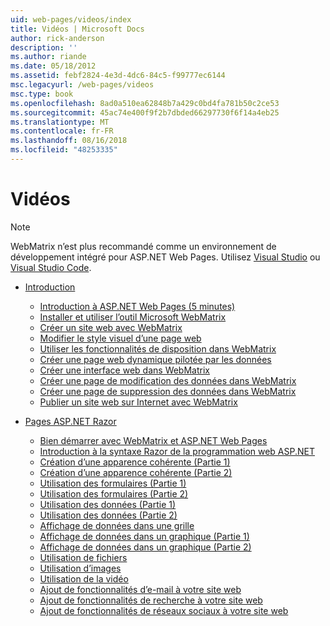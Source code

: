 ```yaml
---
uid: web-pages/videos/index
title: Vidéos | Microsoft Docs
author: rick-anderson
description: ''
ms.author: riande
ms.date: 05/18/2012
ms.assetid: febf2824-4e3d-4dc6-84c5-f99777ec6144
msc.legacyurl: /web-pages/videos
msc.type: book
ms.openlocfilehash: 8ad0a510ea62848b7a429c0bd4fa781b50c2ce53
ms.sourcegitcommit: 45ac74e400f9f2b7dbded66297730f6f14a4eb25
ms.translationtype: MT
ms.contentlocale: fr-FR
ms.lasthandoff: 08/16/2018
ms.locfileid: "48253335"
---
```

<a name="videos"></a>Vidéos
====================

> [!NOTE] 
> WebMatrix n’est plus recommandé comme un environnement de développement intégré pour ASP.NET Web Pages. Utilisez [Visual Studio](xref:aspnet/web-pages/overview/getting-started/program-asp-net-web-pages-in-visual-studio) ou [Visual Studio Code](https://code.visualstudio.com/).

- [Introduction](introduction/index.md)

    - [Introduction à ASP.NET Web Pages (5 minutes)](introduction/5-minute-introduction-to-aspnet-web-pages.md)
    - [Installer et utiliser l’outil Microsoft WebMatrix](introduction/install-and-use-the-microsoft-webmatrix-tool.md)
    - [Créer un site web avec WebMatrix](introduction/create-a-website-using-webmatrix.md)
    - [Modifier le style visuel d’une page web](introduction/change-the-visual-style-of-a-web-page.md)
    - [Utiliser les fonctionnalités de disposition dans WebMatrix](introduction/use-the-layout-features-in-webmatrix.md)
    - [Créer une page web dynamique pilotée par les données](introduction/create-a-data-driven-dynamic-web-page.md)
    - [Créer une interface web dans WebMatrix](introduction/create-a-web-interface-in-webmatrix.md)
    - [Créer une page de modification des données dans WebMatrix](introduction/create-an-edit-data-page-in-webmatrix.md)
    - [Créer une page de suppression des données dans WebMatrix](introduction/create-a-delete-data-page-in-webmatrix.md)
    - [Publier un site web sur Internet avec WebMatrix](introduction/publish-a-website-to-the-internet-using-webmatrix.md)
- [Pages ASP.NET Razor](aspnet-razor-pages/index.md)

    - [Bien démarrer avec WebMatrix et ASP.NET Web Pages](aspnet-razor-pages/getting-started-with-webmatrix-and-aspnet-web-pages.md)
    - [Introduction à la syntaxe Razor de la programmation web ASP.NET](aspnet-razor-pages/introduction-to-aspnet-web-programming-using-the-razor-syntax.md)
    - [Création d’une apparence cohérente (Partie 1)](aspnet-razor-pages/creating-a-consistent-look-part-1.md)
    - [Création d’une apparence cohérente (Partie 2)](aspnet-razor-pages/creating-a-consistent-look-part-2.md)
    - [Utilisation des formulaires (Partie 1)](aspnet-razor-pages/working-with-forms-part-1.md)
    - [Utilisation des formulaires (Partie 2)](aspnet-razor-pages/working-with-forms-part-2.md)
    - [Utilisation des données (Partie 1)](aspnet-razor-pages/working-with-data-part-1.md)
    - [Utilisation des données (Partie 2)](aspnet-razor-pages/working-with-data-part-2.md)
    - [Affichage de données dans une grille](aspnet-razor-pages/displaying-data-in-a-grid.md)
    - [Affichage de données dans un graphique (Partie 1)](aspnet-razor-pages/displaying-data-in-a-chart-part-1.md)
    - [Affichage de données dans un graphique (Partie 2)](aspnet-razor-pages/displaying-data-in-a-chart-part-2.md)
    - [Utilisation de fichiers](aspnet-razor-pages/working-with-files.md)
    - [Utilisation d’images](aspnet-razor-pages/working-with-images.md)
    - [Utilisation de la vidéo](aspnet-razor-pages/working-with-video.md)
    - [Ajout de fonctionnalités d’e-mail à votre site web](aspnet-razor-pages/adding-email-to-your-web-site.md)
    - [Ajout de fonctionnalités de recherche à votre site web](aspnet-razor-pages/adding-search-to-your-web-site.md)
    - [Ajout de fonctionnalités de réseaux sociaux à votre site web](aspnet-razor-pages/adding-social-networking-to-your-website.md)
